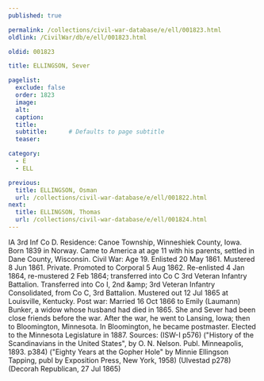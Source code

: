 ```yaml
---
published: true

permalink: /collections/civil-war-database/e/ell/001823.html
oldlink: /CivilWar/db/e/ell/001823.html

oldid: 001823

title: ELLINGSON, Sever

pagelist:
  exclude: false
  order: 1823
  image: 
  alt:
  caption:
  title:
  subtitle:      # Defaults to page subtitle
  teaser:

category: 
  - E 
  - ELL

previous:
  title: ELLINGSON, Osman
  url: /collections/civil-war-database/e/ell/001822.html  
next:
  title: ELLINGSON, Thomas
  url: /collections/civil-war-database/e/ell/001824.html   
---
```

IA 3rd Inf Co D. Residence: Canoe Township, Winneshiek County, Iowa. Born 1839 in Norway. Came to America at age 11 with his parents, settled in Dane County, Wisconsin. Civil War: Age 19. Enlisted 20 May 1861. Mustered 8 Jun 1861. Private. Promoted to Corporal 5 Aug 1862. Re-enlisted 4 Jan 1864, re-mustered 2 Feb 1864; transferred into Co C 3rd Veteran Infantry Battalion. Transferred into Co I, 2nd &amp;amp; 3rd Veteran Infantry Consolidated, from Co C, 3rd Battalion. Mustered out 12 Jul 1865 at Louisville, Kentucky. Post war: Married 16 Oct 1866 to Emily (Laumann) Bunker, a widow whose husband had died in 1865. She and Sever had been close friends before the war. After the war, he went to Lansing, Iowa; then to Bloomington, Minnesota. In Bloomington, he became postmaster. Elected to the Minnesota Legislature in 1887. Sources: (ISW-I p576) (&quot;History of the Scandinavians in the United States&quot;, by O. N. Nelson. Publ. Minneapolis, 1893. p384) (&quot;Eighty Years at the Gopher Hole&quot; by Minnie Ellingson Tapping, publ by Exposition Press, New York, 1958) (Ulvestad p278) (Decorah Republican, 27 Jul 1865)